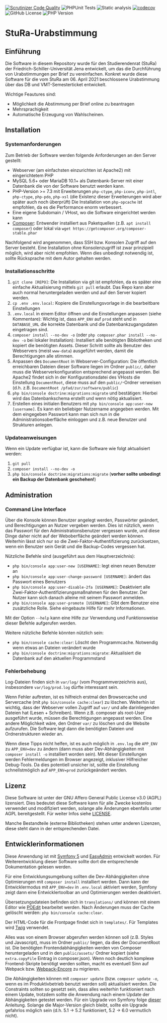[![Scrutinizer Code Quality](https://scrutinizer-ci.com/g/jbtronics/stura-urabstimmung/badges/quality-score.png?b=master)](https://scrutinizer-ci.com/g/jbtronics/StuRa-Finanzsoftware/?branch=master)
![PHPUnit Tests](https://github.com/jbtronics/stura-urabstimmung/workflows/PHPUnit%20Tests/badge.svg)
![Static analysis](https://github.com/jbtronics/stura-urabstimmung/workflows/Static%20analysis/badge.svg)
[![codecov](https://codecov.io/gh/jbtronics/StuRa-Finanzsoftware/branch/master/graph/badge.svg)](https://codecov.io/gh/jbtronics/stura-urabstimmung)
![GitHub License](https://img.shields.io/github/license/jbtronics/stura-urabstimmung)
![PHP Version](https://img.shields.io/badge/PHP-%3E%3D%207.3-green)

# StuRa-Urabstimmung

## Einführung
Die Software in diesem Repository wurde für den Studierendenrat (StuRa) der Friedrich-Schiller-Universität Jena
entwickelt, um das die Durchführung von Urabstimmungen per Brief zu vereinfachen. Konkret wurde diese Software für die vom StuRa am 06. April 2021 beschlossene Urabstimmung über das DB und VMT-Semesterticket entwickelt.

Wichtige Feautures sind:
* Möglichkeit die Abstimmung per Brief online zu beantragen
* Mehrsprachigkeit
* Automatische Erzeugung von Wahlscheinen.

## Installation

### Systemanforderungen
Zum Betrieb der Software werden folgende Anforderungen an den Server gestellt:
* Webserver (am einfachsten einzurichten ist Apache2) mit eingerichtetem PHP
* MySQL 5.6+ oder MariaDB 10.1+ als Datenbank-Server mit einer Datenbank die von der Software benutzt werden kann.
* PHP-Version >= 7.3 mit Erweiterungen `php-ctype`, `php-iconv`, `php-intl`, `php-ctype`, `php-pdo`, `php-xsl` (die Existenz dieser Erweiterungen wird aber später auch noch überprüft)
  Die Installation von `php-opcache` ist empfohlen, da es die Performance enorm verbessert.
* Eine eigene Subdomain / VHost, wo die Software eingerichtet werden kann
* [Composer](https://getcomposer.org/): Entwender installiert aus Paketquellen (z.B. `apt install composer`) oder lokal via `wget https://getcomposer.org/composer-stable.phar`

Nachfolgend wird angenommen, dass SSH bzw. Konsolen Zugriff auf den Server besteht. Eine Installation ohne Konsolenzugriff ist zwar
prinzipiell möglich, wird aber nicht empfohlen. Wenn dies unbedingt notwendig ist, sollte Rücksprache mit dem Autor gehalten werden.

### Installationsschritte
1. `git clone [REPO]`: Die Installation via git ist empfohlen, da es später eine einfache Aktualisierung mittels `git pull` erlaubt.
   Das Repo kann aber auch normal heruntergeladen werden und auf den Server kopiert werden.
2. `cp .env .env.local`: Kopiere die Einstellungsvorlage in die bearbeitbare Einstellungen
3. `.env.local` in einem Editor öffnen und die Einstellungen anpassen (siehe Kommentare): Wichtig ist, dass `APP_ENV` auf `prod` steht
   und in `DATABASE_URL` die korrekte Datenbank und die Datenbankzugangsdaten eingetragen sind.
4. `composer install --no-dev -o` (oder `php composer.phar install --no-dev -o` bei lokaler Installation): Installiert alle benötigten Bibliotheken und kopiert die benötigten Assets.
   Dieser Schritt sollte als Benutzer des Webservers (meist `www-data`) ausgeführt werden, damit die Berechtigungen alle stimmen.
5. Anpassen des `DocumentRoot` in Webserver-Configuration: Die öffentlich erreichbaren Dateien dieser Software liegen im Ordner `public/`, daher muss die Webserverkonfiguration
   entsprechend angepasst werden. Bei Apache2 findet sich in der Konfigurationsdatei des VHosts die Einstellung `DocumentRoot`, diese muss auf den `public/`-Ordner
   verweisen (d.h. z.B. `DocumentRoot /pfad/zur/software/public`)
6. `php bin/console doctrine:migrations:migrate` und bestätigen: Hierbei wird das Datenbankschema erstellt und wenn nötig aktualisiert.
7. Erstellen eines initialen Benutzers mit `php bin/console app:user-new [username]`. Es kann ein beliebiger Nutzername angegeben werden.
   Mit dem eingegeben Passwort kann man sich nun in die Administrationsoberfläche einloggen und z.B. neue Benutzer und Strukturen anlegen.

### Updateanweisungen
Wenn ein Update verfügbar ist, kann die Software wie folgt aktualisiert werden:
1. `git pull`
2. `composer install --no-dev -o`
3. `php bin/console doctrine:migrations:migrate` (**vorher sollte unbedingt ein Backup der Datenbank geschehen!**)

## Administration

### Command Line Interface

Über die Konsole können Benutzer angelegt werden, Passwörter geändert, und Berechtigungen an Nutzer vergeben werden.
Dies ist nützlich, wenn das Passwort für den Administrationsbenutzer vergessen wurde, und diese Dinge daher nicht auf
der Weboberfläche geändert werden können. Weiterhin lässt sich nur so die Zwei-Faktor-Authentifizierung zurücksetzen, wenn
ein Benutzer sein Gerät und die Backup-Codes vergessen hat.

Nützliche Befehle sind (ausgeführt aus dem Hauptverzeichnis):
* `php bin/console app:user-new [USERNAME]`: legt einen neuen Benutzer an
* `php bin/console app:user-change-password [USERNAME]`: ändert das Passwort eines Benutzers
* `php bin/console app:user-disable-2fa [USERNAME]`: Deaktiviert alle Zwei-Faktor-Authentifizierungsmaßnahmen für den Benutzer.
  Der Nutzer kann sich danach alleine mit seinem Passwort anmelden.
* `php bin/console app:user-promote [USERNAME]`: Gibt dem Benutzer eine zusätzliche Rolle. Siehe eingebaute Hilfe für mehr Informationen.

Mit der Option `--help` kann eine Hilfe zur Verwendung und Funktionsweise dieser Befehle aufgerufen werden.

Weitere nützliche Befehle könnten nützlich sein:
* `php bin/console cache:clear`: Löscht den Programmcache. Notwendig wenn etwas an Dateien verändert wurde
* `php bin/console doctrine:migrations:migrate`: Aktualisiert die Datenbank auf den aktuellen Programmstand

### Fehlerbehebung

Log-Dateien finden sich in `var/log/` (vom Programmverzeichnis aus), insbesondere `var/log/prod.log` dürfte interessant sein.

Wenn Fehler auftreten, ist es hilfreich erstmal den Browsercache und Servercache (mit `php bin/console cache:clear`) zu löschen.
Weiterhin ist wichtig, dass der Webserver vollen Zugriff auf `var/` und alle darinliegenden Dateien hat (Lesen + Schreiben).
Wenn z.B. composer als root-User ausgeführt wurde, müssen die Berechtigungen angepasst werden. Eine andere Möglichkeit wäre,
den Ordner `var/` zu löschen und die Website aufzurufen. Die Software legt dann die benötigten Dateien und Ordnerstrukturen wieder an.

Wenn diese Tipps nicht helfen, ist es auch möglich in `.env.log` die `APP_ENV` zu `APP_ENV=dev` zu ändern
(dann muss aber Dev-Abhängigkeiten mit `composer install -o` installiert worden sein). Mit dieser Einstellungen werden Fehlermeldungen
im Browser angezeigt, inklusiver Hilfreicher Debug-Tools. Da dies potentiell unsicher ist, sollte die Einstellung schnellstmöglich auf
`APP_ENV=prod` zurückgeändert werden.

## Lizenz
Diese Software ist unter der GNU Affero General Public License v3.0 (AGPL) lizensiert.
Dies bedeutet diese Software kann für alle Zwecke kostenlos verwendet und modifiziert werden, solange alle Änderungen
ebenfalls unter AGPL bereitgestellt. Für weiter Infos siehe [LICENSE](https://github.com/jbtronics/StuRa-Finanzsoftware/blob/master/LICENSE).

Manche Bestandteile (externe Bibliotheken) stehen unter anderen Lizenzen, diese steht dann in der entsprechenden Datei.

## Entwicklerinformationen
Diese Anwendung ist mit [Symfony 5](https://symfony.com/) und [EasyAdmin](https://github.com/EasyCorp/EasyAdminBundle) entwickelt worden.
Für Weiterentwicklung dieser Software sollte dort die entsprechende Dokumentation gelesen werden.

Für eine Entwicklungsumgebung sollten die Dev-Abhängigkeiten ohne Optimierungen mit `composer install` installiert werden.
Dann kann der Entwicklermodus mit `APP_ENV=dev` in `.env.local` aktiviert werden, Symfony zeigt dann eine Entwicklertoolbar an und
Optimierungen werden deaktiviert.

Übersetzungsdateien befinden sich in `translations/` und können mit einem Editor wie [POEdit](https://poedit.net/) bearbeitet werden.
Nach Änderungen muss der Cache gelöscht werden: `php bin/console cache:clear`.

Der HTML-Code für die Frontpage findet sich in `templates/`. Für Templates wird [Twig](https://twig.symfony.com/) verwendet.

Alles was von einem Browser abgerufen werden können soll (z.B. Styles und Javascript), muss im Ordner `public/` liegen,
da dies der DocumentRoot ist. Die benötigten Frontendabhängigkeiten werden von Composer heruntergeladen und in den `public/assets/`
Ordner kopiert (siehe `extra.copyFile` Eintrag in composer.json). Wenn noch deutlich komplexe Frontend-Skripte benötigt werden sollten,
macht es eventuell Sinn auf Webpack bzw. [Webpack-Encore](https://github.com/symfony/webpack-encore) zu migrieren.

Die Abhängigkeiten können mit `composer update` (bzw. `composer update -o`, wenn es im Produktivbetrieb benutzt werden soll) aktualisiert werden.
Die Constraints sollten so gesetzt sein, dass alles weiterhin funktioniert nach einem Update, trotzdem sollte die Anwendung nach einem Update
der Abhängigkeiten getestet werden. Für ein Upgrade von Symfony folge [dieser](https://symfony.com/doc/current/setup/upgrade_minor.html) Anleitung.
Solange die Major-Version gleich bleibt, sollte ein Upgrade gefahrlos möglich sein (d.h. 5.1 -> 5.2 funktioniert, 5.2 -> 6.0 vermutlich nicht).
